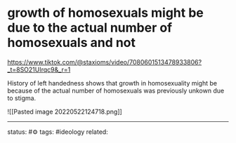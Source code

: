 # growth of homosexuals might be due to the actual number of homosexuals and not
https://www.tiktok.com/@staxioms/video/7080601513478933806?_t=8SO21UIrqc9&_r=1

History of left handedness shows that growth in homosexuality might be because of the actual number of homosexuals was previously unkown due to stigma.

![[Pasted image 20220522124718.png]]


---
status: #⚙️ 
tags: #ideology 
related: 